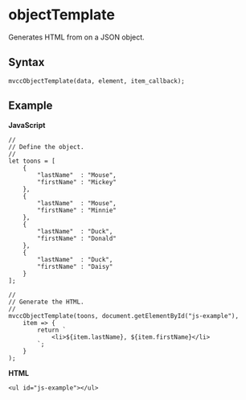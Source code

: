 objectTemplate
===============================================================================

Generates HTML from on a JSON object.

Syntax
-------------------------------------------------------------------------------

    mvccObjectTemplate(data, element, item_callback);

Example
-------------------------------------------------------------------------------

**JavaScript**

    //
    // Define the object.
    //
    let toons = [
        {
            "lastName"  : "Mouse",
            "firstName" : "Mickey"
        },
        {
            "lastName"  : "Mouse",
            "firstName" : "Minnie"
        },
        {
            "lastName"  : "Duck",
            "firstName" : "Donald"
        },
        {
            "lastName"  : "Duck",
            "firstName" : "Daisy"
        }
    ];

    //
    // Generate the HTML.
    //
    mvccObjectTemplate(toons, document.getElementById("js-example"),
        item => {
            return `
                <li>${item.lastName}, ${item.firstName}</li>
            `;
        }
    );

**HTML**

    <ul id="js-example"></ul>
 